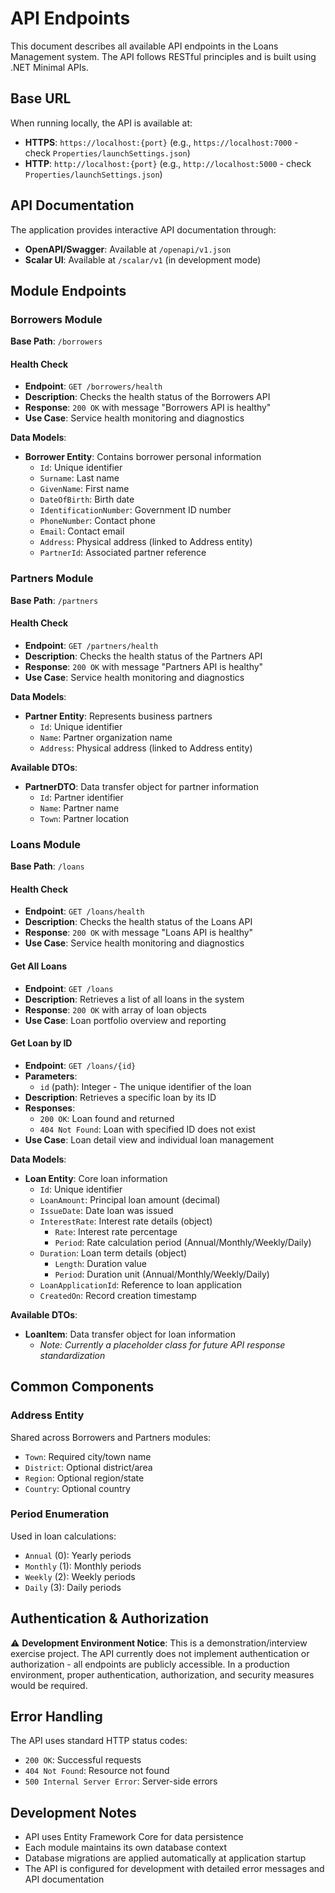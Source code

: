 # API Endpoints

This document describes all available API endpoints in the Loans Management system. The API follows RESTful principles and is built using .NET Minimal APIs.

## Base URL

When running locally, the API is available at:
- **HTTPS**: `https://localhost:{port}` (e.g., `https://localhost:7000` - check `Properties/launchSettings.json`)
- **HTTP**: `http://localhost:{port}` (e.g., `http://localhost:5000` - check `Properties/launchSettings.json`)

## API Documentation

The application provides interactive API documentation through:
- **OpenAPI/Swagger**: Available at `/openapi/v1.json`
- **Scalar UI**: Available at `/scalar/v1` (in development mode)

## Module Endpoints

### Borrowers Module

**Base Path**: `/borrowers`

#### Health Check
- **Endpoint**: `GET /borrowers/health`
- **Description**: Checks the health status of the Borrowers API
- **Response**: `200 OK` with message "Borrowers API is healthy"
- **Use Case**: Service health monitoring and diagnostics

**Data Models**:
- **Borrower Entity**: Contains borrower personal information
  - `Id`: Unique identifier
  - `Surname`: Last name
  - `GivenName`: First name
  - `DateOfBirth`: Birth date
  - `IdentificationNumber`: Government ID number
  - `PhoneNumber`: Contact phone
  - `Email`: Contact email
  - `Address`: Physical address (linked to Address entity)
  - `PartnerId`: Associated partner reference

### Partners Module

**Base Path**: `/partners`

#### Health Check
- **Endpoint**: `GET /partners/health`
- **Description**: Checks the health status of the Partners API
- **Response**: `200 OK` with message "Partners API is healthy"
- **Use Case**: Service health monitoring and diagnostics

**Data Models**:
- **Partner Entity**: Represents business partners
  - `Id`: Unique identifier
  - `Name`: Partner organization name
  - `Address`: Physical address (linked to Address entity)

**Available DTOs**:
- **PartnerDTO**: Data transfer object for partner information
  - `Id`: Partner identifier
  - `Name`: Partner name
  - `Town`: Partner location

### Loans Module

**Base Path**: `/loans`

#### Health Check
- **Endpoint**: `GET /loans/health`
- **Description**: Checks the health status of the Loans API
- **Response**: `200 OK` with message "Loans API is healthy"
- **Use Case**: Service health monitoring and diagnostics

#### Get All Loans
- **Endpoint**: `GET /loans`
- **Description**: Retrieves a list of all loans in the system
- **Response**: `200 OK` with array of loan objects
- **Use Case**: Loan portfolio overview and reporting

#### Get Loan by ID
- **Endpoint**: `GET /loans/{id}`
- **Parameters**:
  - `id` (path): Integer - The unique identifier of the loan
- **Description**: Retrieves a specific loan by its ID
- **Responses**:
  - `200 OK`: Loan found and returned
  - `404 Not Found`: Loan with specified ID does not exist
- **Use Case**: Loan detail view and individual loan management

**Data Models**:
- **Loan Entity**: Core loan information
  - `Id`: Unique identifier
  - `LoanAmount`: Principal loan amount (decimal)
  - `IssueDate`: Date loan was issued
  - `InterestRate`: Interest rate details (object)
    - `Rate`: Interest rate percentage
    - `Period`: Rate calculation period (Annual/Monthly/Weekly/Daily)
  - `Duration`: Loan term details (object)
    - `Length`: Duration value
    - `Period`: Duration unit (Annual/Monthly/Weekly/Daily)
  - `LoanApplicationId`: Reference to loan application
  - `CreatedOn`: Record creation timestamp

**Available DTOs**:
- **LoanItem**: Data transfer object for loan information
  - *Note: Currently a placeholder class for future API response standardization*

## Common Components

### Address Entity
Shared across Borrowers and Partners modules:
- `Town`: Required city/town name
- `District`: Optional district/area
- `Region`: Optional region/state
- `Country`: Optional country

### Period Enumeration
Used in loan calculations:
- `Annual` (0): Yearly periods
- `Monthly` (1): Monthly periods  
- `Weekly` (2): Weekly periods
- `Daily` (3): Daily periods

## Authentication & Authorization

⚠️ **Development Environment Notice**: This is a demonstration/interview exercise project. The API currently does not implement authentication or authorization - all endpoints are publicly accessible. In a production environment, proper authentication, authorization, and security measures would be required.

## Error Handling

The API uses standard HTTP status codes:
- `200 OK`: Successful requests
- `404 Not Found`: Resource not found
- `500 Internal Server Error`: Server-side errors

## Development Notes

- API uses Entity Framework Core for data persistence
- Each module maintains its own database context
- Database migrations are applied automatically at application startup
- The API is configured for development with detailed error messages and API documentation